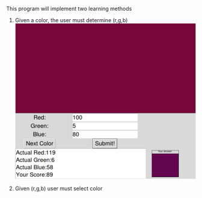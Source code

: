 This program will implement two learning methods


1. Given a color, the user must determine (r,g,b)
![](sample.png "Sample Window")


2. Given (r,g,b) user must select color
